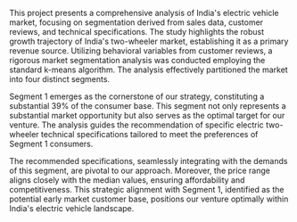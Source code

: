This project presents a comprehensive analysis of India's electric vehicle market, focusing on segmentation derived from sales data, customer reviews, and technical specifications. The study highlights the robust growth trajectory of India's two-wheeler market, establishing it as a primary revenue source. Utilizing behavioral variables from customer reviews, a rigorous market segmentation analysis was conducted employing the standard k-means algorithm. The analysis effectively partitioned the market into four distinct segments.

Segment 1 emerges as the cornerstone of our strategy, constituting a substantial 39% of the consumer base. This segment not only represents a substantial market opportunity but also serves as the optimal target for our venture. The analysis guides the recommendation of specific electric two-wheeler technical specifications tailored to meet the preferences of Segment 1 consumers.

The recommended specifications, seamlessly integrating with the demands of this segment, are pivotal to our approach. Moreover, the price range aligns closely with the median values, ensuring affordability and competitiveness. This strategic alignment with Segment 1, identified as the potential early market customer base, positions our venture optimally within India's electric vehicle landscape.

